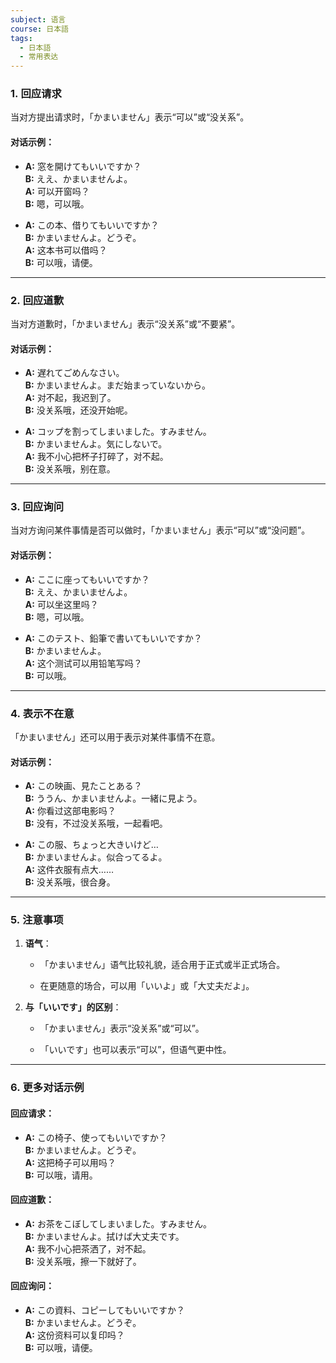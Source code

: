 ```yaml
---
subject: 语言
course: 日本語
tags:
  - 日本語
  - 常用表达
---
```

### 1. **回应请求**

当对方提出请求时，「かまいません」表示“可以”或“没关系”。

#### 对话示例：

- **A:** 窓を開けてもいいですか？  
    **B:** ええ、かまいませんよ。  
    **A:** 可以开窗吗？  
    **B:** 嗯，可以哦。
    
- **A:** この本、借りてもいいですか？  
    **B:** かまいませんよ。どうぞ。  
    **A:** 这本书可以借吗？  
    **B:** 可以哦，请便。
    

---

### 2. **回应道歉**

当对方道歉时，「かまいません」表示“没关系”或“不要紧”。

#### 对话示例：

- **A:** 遅れてごめんなさい。  
    **B:** かまいませんよ。まだ始まっていないから。  
    **A:** 对不起，我迟到了。  
    **B:** 没关系哦，还没开始呢。
    
- **A:** コップを割ってしまいました。すみません。  
    **B:** かまいませんよ。気にしないで。  
    **A:** 我不小心把杯子打碎了，对不起。  
    **B:** 没关系哦，别在意。
    

---

### 3. **回应询问**

当对方询问某件事情是否可以做时，「かまいません」表示“可以”或“没问题”。

#### 对话示例：

- **A:** ここに座ってもいいですか？  
    **B:** ええ、かまいませんよ。  
    **A:** 可以坐这里吗？  
    **B:** 嗯，可以哦。
    
- **A:** このテスト、鉛筆で書いてもいいですか？  
    **B:** かまいませんよ。  
    **A:** 这个测试可以用铅笔写吗？  
    **B:** 可以哦。
    

---

### 4. **表示不在意**

「かまいません」还可以用于表示对某件事情不在意。

#### 对话示例：

- **A:** この映画、見たことある？  
    **B:** ううん、かまいませんよ。一緒に見よう。  
    **A:** 你看过这部电影吗？  
    **B:** 没有，不过没关系哦，一起看吧。
    
- **A:** この服、ちょっと大きいけど…  
    **B:** かまいませんよ。似合ってるよ。  
    **A:** 这件衣服有点大……  
    **B:** 没关系哦，很合身。
    

---

### 5. **注意事项**

1. **语气**：
    
    - 「かまいません」语气比较礼貌，适合用于正式或半正式场合。
        
    - 在更随意的场合，可以用「いいよ」或「大丈夫だよ」。
        
2. **与「いいです」的区别**：
    
    - 「かまいません」表示“没关系”或“可以”。
        
    - 「いいです」也可以表示“可以”，但语气更中性。
        

---

### 6. **更多对话示例**

#### 回应请求：

- **A:** この椅子、使ってもいいですか？  
    **B:** かまいませんよ。どうぞ。  
    **A:** 这把椅子可以用吗？  
    **B:** 可以哦，请用。
    

#### 回应道歉：

- **A:** お茶をこぼしてしまいました。すみません。  
    **B:** かまいませんよ。拭けば大丈夫です。  
    **A:** 我不小心把茶洒了，对不起。  
    **B:** 没关系哦，擦一下就好了。
    

#### 回应询问：

- **A:** この資料、コピーしてもいいですか？  
    **B:** かまいませんよ。どうぞ。  
    **A:** 这份资料可以复印吗？  
    **B:** 可以哦，请便。
